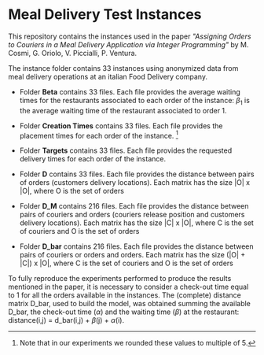 # Meal Delivery Test Instances

This repository contains the instances used in the paper  *"Assigning Orders to Couriers in a Meal Delivery Application via Integer Programming"* by  M. Cosmi, G. Oriolo, V. Piccialli, P. Ventura.

The instance folder contains 33 instances using anonymized data from meal delivery operations at an italian Food Delivery company. 

- Folder **Beta** contains 33 files. Each file provides the average waiting times for the restaurants associated to each order of the instance: $\beta_1$ is the average waiting time of the restaurant associated to order 1.

- Folder **Creation Times** contains 33 files. Each file provides the placement times for each order of the instance. [^1]

- Folder **Targets** contains 33 files. Each file provides the requested delivery times for each order of the instance.

- Folder **D** contains 33 files. Each file provides the distance between pairs of orders (customers delivery locations). Each matrix has the size |O| x |O|, where O is the set of orders

- Folder **D_M** contains 216 files. Each file provides the distance between pairs of couriers and orders (couriers release position and customers delivery locations). Each matrix has the size |C| x |O|, where C is the set of couriers and O is the set of orders

- Folder **D_bar** contains 216 files. Each file provides the distance between pairs of couriers or orders and orders. Each matrix has the size (|O| + |C|) x |O|, where C is the set of couriers and O is the set of orders

To fully reproduce the experiments performed to produce the results mentioned in the paper, it is necessary to consider a check-out time equal to 1 for all the orders available in the instances. The (complete) distance matrix D_bar, used to build the model, was obtained summing the available D_bar, the check-out time ($\alpha$) and the waiting time ($\beta$) at the restaurant: distance(i,j) = d_bar(i,j) + $\beta$(j) + $\alpha$(i).

[^1]: Note that in our experiments we rounded these values to multiple of 5.
